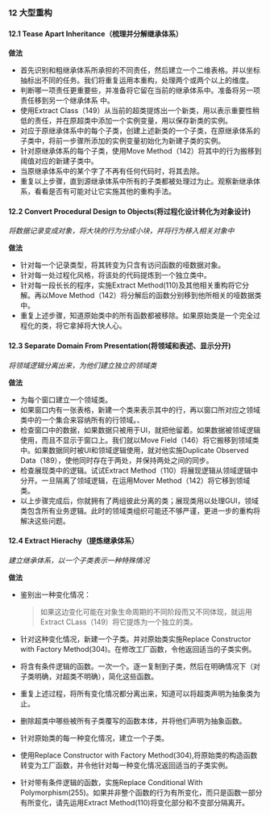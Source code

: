 ### 12 大型重构

#### 12.1 Tease Apart Inheritance（梳理并分解继承体系）

**做法**

- 首先识别和粗继承体系所承担的不同责任，然后建立一个二维表格。并以坐标抽标出不同的任务。我们将重复运用本重构，处理两个或两个以上的维度。
- 判断哪一项责任更重要些，并准备将它留在当前的继承体系中。准备将另一项责任移到另一个继承体系 中。
- 使用Extract Class（149）从当前的超类提炼出一个新类，用以表示重要性稍低的责任，并在原超类中添加一个实例变量，用以保存新类的实例。
- 对应于原继承体系中的每个子类，创建上述新类的一个子类，在原继承体系的子类中，将前一步骤所添加的实例变量初始化为新建子类的实例。
- 针对原继承体系的每个子类，使用Move Method（142）将其中的行为搬移到阈值对应的新建子类中。
- 当原继承体系中的某个字了不再有任何代码时，将其去除。
- 重复以上步骤，直到源继承体系中所有的子类都被处理过为止。观察新继承体系，看看是否有可能对让它实施其他的重构手法。

#### 12.2 Convert Procedural Design to Objects(将过程化设计转化为对象设计)

*将数据记录变成对象，将大块的行为分成小块，并将行为移入相关对象中*

**做法**

- 针对每一个记录类型，将其转变为只含有访问函数的哑数据对象。
- 针对每一处过程化风格，将该处的代码提炼到一个独立类中。
- 针对每一段长长的程序，实施Extract Method(110)及其他相关重构将它分解。再以Move Method（142）将分解后的函数分别移到他所相关的哑数据类中。
- 重复上述步骤，知道原始类中的所有函数都被移除。如果原始类是一个完全过程化的类，将它拿掉将大快人心。

#### 12.3 Separate Domain From Presentation(将领域和表述、显示分开)

*将领域逻辑分离出来，为他们建立独立的领域类*

**做法**

- 为每个窗口建立一个领域类。
- 如果窗口内有一张表格，新建一个类来表示其中的行，再以窗口所对应之领域类中的一个集合来容纳所有的行领域。、
- 检查窗口中的数据，如果数据只被用于UI，就把他留着。如果数据被领域逻辑使用，而且不显示于窗口上。我们就以Move Field（146）将它搬移到领域类中。如果数据同时被UI和领域逻辑使用，就对他实施Duplicate Observed Data（189），使他同时存在于两处，并保持两处之间的同步。
- 检查展现类中的逻辑。试试Extract  Method（110）将展现逻辑从领域逻辑中分开。一旦隔离了领域逻辑，在运用Mover Method（142）将它移到领域类。
- 以上步骤完成后，你就拥有了两组彼此分离的类；展现类用以处理GUI，领域类包含所有业务逻辑。此时的领域类组织可能还不够严谨，更进一步的重构将解决这些问题。

#### 12.4 Extract Hierachy（提炼继承体系）

*建立继承体系，以一个子类表示一种特殊情况*

**做法**

- 鉴别出一种变化情况：

  > 如果这边变化可能在对象生命周期的不同阶段而又不同体现，就运用Extract CLass（149）将它提炼为一个独立的类。

- 针对这种变化情况，新建一个子类。并对原始类实施Replace Constructor with Factory Method(304)。在修改工厂函数，令他返回适当的子类实例。

- 将含有条件逻辑的函数。一次一个。逐一复制到子类，然后在明确情况下（对子类明确，对超类不明确），简化这些函数。

- 重复上述过程，将所有变化情况都分离出来，知道可以将超类声明为抽象类为止。

- 删除超类中哪些被所有子类覆写的函数本体，并将他们声明为抽象函数。

- 针对原始类的每一种变化情况，建立一个子类。

- 使用Replace Constructor with Factory Method(304),将原始类的构造函数转变为工厂函数，并令他针对每一种变化情况返回适当的子类实例。

- 针对带有条件逻辑的函数，实施Replace Conditional With Polymorphism(255)。如果并非整个函数的行为有所变化，而只是函数一部分有所变化，请先运用Extract Method(110)将变化部分和不变部分隔离开。



